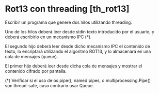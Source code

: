 # Rot13 con threading [th_rot13]

Escribir un programa que genere dos hilos utilizando threading.

Uno de los hilos deberá leer desde stdin texto introducido por el usuario, y deberá escribirlo en un mecanismo IPC (*).

El segundo hijo deberá leer desde dicho mecanismo IPC el contenido de texto, lo encriptará utilizando el algoritmo ROT13, y lo almacenará en una cola de mensajes (queue).

El primer hijo deberá leer desde dicha cola de mensajes y mostrar el contenido cifrado por pantalla.

(*) Verificar si el uso de os.pipe(), named pipes, o multiprocessing.Pipe() son thread-safe, caso contrario usar Queue.
